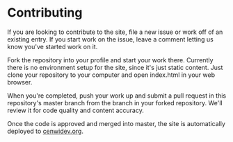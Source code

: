 # Contributing

If you are looking to contribute to the site, file a new issue or work off of an existing entry. If you start work on the issue, leave a comment letting us know you've started work on it.

Fork the repository into your profile and start your work there. Currently there is no environment setup for the site, since it's just static content. Just clone your repository to your computer and open index.html in your web browser.

When you're completed, push your work up and submit a pull request in this repository's master branch from the branch in your forked repository. We'll review it for code quality and content accuracy.

Once the code is approved and merged into master, the site is automatically deployed to [cenwidev.org](cenwidev.org).
